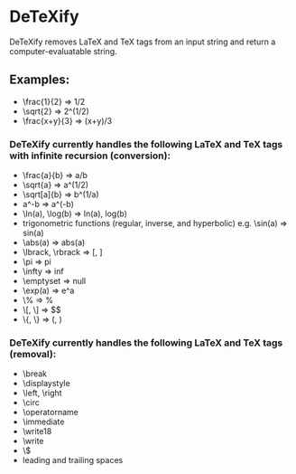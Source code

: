 # DeTeXify
DeTeXify removes LaTeX and TeX tags from an input string and return a computer-evaluatable string.

## Examples:
- \\frac{1}{2} => 1/2
- \\sqrt{2} => 2^(1/2)
- \\frac{x+y}{3} => (x+y)/3

### DeTeXify currently handles the following LaTeX and TeX tags with infinite recursion (conversion):
- \\frac{a}{b} => a/b
- \\sqrt{a} => a^(1/2)
- \\sqrt[a]{b} => b^(1/a)
- a^-b => a^(-b)
- \\ln(a), \\log(b) => ln(a), log(b)
- trigonometric functions (regular, inverse, and hyperbolic) e.g. \sin(a) => sin(a)
- \\abs(a) => abs(a)
- \\lbrack, \\rbrack => [, ]
- \\pi => pi
- \\infty => inf
- \\emptyset => null
- \\exp(a) => e^a
- \\% => %
- \\[, \\] => $$
- \\{, \\} => (, )

### DeTeXify currently handles the following LaTeX and TeX tags (removal):
- \\break
- \\displaystyle
- \\left, \\right
- \\circ
- \\operatorname
- \\immediate
- \\write18
- \\write
- \\$
- leading and trailing spaces
